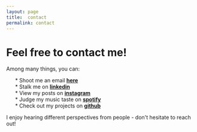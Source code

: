 ```yaml
---
layout: page
title:  contact
permalink: contact
---
```


# Feel free to contact me!
Among many things, you can:
<ul>
* Shoot me an email <a href="mailto:chuyishang@berkeley.edu"><b>here</b></a>
<br>
* Stalk me on <a href="https://www.linkedin.com/in/chuyi-shang-21482620b/"><b>linkedin</b></a>
<br>
* View my posts on <a href="https://www.instagram.com/chuyishang"><b>instagram</b></a>
<br>
* Judge my music taste on <a href="https://open.spotify.com/user/tds7vda1wwsnvhfwef45kgz2s"><b>spotify</b></a>
<br>
* Check out my projects on <a href="https://github.com/chuyishang"><b>github</b></a>
<br>
</ul>
<p>
I enjoy hearing different perspectives from people - don't hesitate to reach out!
</p>